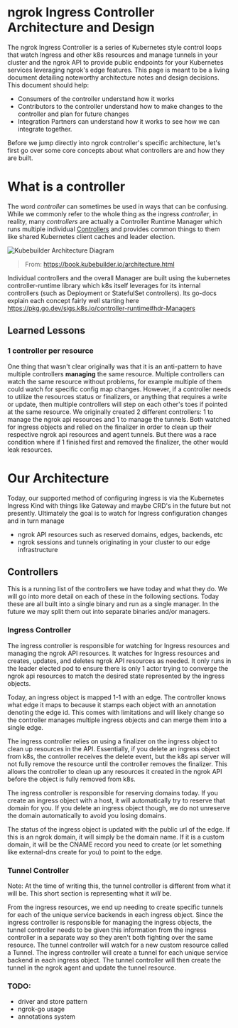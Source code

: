 # ngrok Ingress Controller Architecture and Design
The ngrok Ingress Controller is a series of Kubernetes style control loops that watch Ingress and other k8s resources and manage tunnels in your cluster and the ngrok API to provide public endpoints for your Kubernetes services leveraging ngrok's edge features. This page is meant to be a living document detailing noteworthy architecture notes and design decisions. This document should help:
- Consumers of the controller understand how it works
- Contributors to the controller understand how to make changes to the controller and plan for future changes
- Integration Partners can understand how it works to see how we can integrate together.

Before we jump directly into ngrok controller's specific architecture, let's first go over some core concepts about what controllers are and how they are built.

# What is a controller

The word _controller_ can sometimes be used in ways that can be confusing. While we commonly refer to the whole thing as the ingress _controller_, in reality, many _controllers_ are actually a Controller Runtime Manager which runs multiple individual [Controllers](https://kubernetes.io/docs/concepts/architecture/controller/) and provides common things to them like shared Kubernetes client caches and leader election.

![Kubebuilder Architecture Diagram](./assets/images/kubebuilder_architecture_diagram.svg)

> From: https://book.kubebuilder.io/architecture.html

Individual controllers and the overall Manager are built using the kubernetes controller-runtime library which k8s itself leverages for its internal controllers (such as Deployment or StatefulSet controllers). Its go-docs explain each concept fairly well starting here https://pkg.go.dev/sigs.k8s.io/controller-runtime#hdr-Managers

## Learned Lessons

### 1 controller per resource

One thing that wasn't clear originally was that it is an anti-pattern to have multiple controllers **managing** the same resource. Multiple controllers can watch the same resource without problems, for example multiple of them could watch for specific config map changes. However, if a controller needs to utilize the resources status or finalizers, or anything that requires a write or update, then multiple controllers will step on each other's toes if pointed at the same resource. We originally created 2 different controllers: 1 to manage the ngrok api resources and 1 to manage the tunnels. Both watched for ingress objects and relied on the finalizer in order to clean up their respective ngrok api resources and agent tunnels. But there was a race condition where if 1 finished first and removed the finalizer, the other would leak resources.



# Our Architecture

Today, our supported method of configuring ingress is via the Kubernetes Ingress Kind with things like Gateway and maybe CRD's in the future but not presently. Ultimately the goal is to watch for Ingress configuration changes and in turn manage
- ngrok API resources such as reserved domains, edges, backends, etc
- ngrok sessions and tunnels originating in your cluster to our edge infrastructure

## Controllers

This is a running list of the controllers we have today and what they do. We will go into more detail on each of these in the following sections. Today these are all built into a single binary and run as a single manager. In the future we may split them out into separate binaries and/or managers.

### Ingress Controller

The ingress controller is responsible for watching for Ingress resources and managing the ngrok API resources. It watches for Ingress resources and creates, updates, and deletes ngrok API resources as needed. It only runs in the leader elected pod to ensure there is only 1 actor trying to converge the ngrok api resources to match the desired state represented by the ingress objects.

Today, an ingress object is mapped 1-1 with an edge. The controller knows what edge it maps to because it stamps each object with an annotation denoting the edge id. This comes with limitations and will likely change so the controller manages multiple ingress objects and can merge them into a single edge.

The ingress controller relies on using a finalizer on the ingress object to clean up resources in the API. Essentially, if you delete an ingress object from k8s, the controller receives the delete event, but the k8s api server will not fully remove the resource until the controller removes the finalizer. This allows the controller to clean up any resources it created in the
ngrok API before the object is fully removed from k8s.

The ingress controller is responsible for reserving domains today. If you create an ingress object with a host, it will automatically try to reserve that domain for you. If you delete an ingress object though, we do not unreserve the domain automatically to avoid you losing domains.

The status of the ingress object is updated with the public url of the edge. If this is an ngrok domain, it will simply be the domain name. If it is a custom domain, it will be the CNAME record you need to create (or let something like external-dns create for you) to point to the edge.

### Tunnel Controller

Note: At the time of writing this, the tunnel controller is different from what it will be. This short section is representing what it _will_ be.

From the ingress resources, we end up needing to create specific tunnels for each of the unique service backends in each ingress object. Since the ingress controller is responsible for managing the ingress objects, the tunnel controller needs to be given this information from the ingress controller in a separate way so they aren't both fighting over the same resource. The tunnel controller will watch for a new custom resource called a Tunnel. The ingress controller will create a tunnel for each unique service backend in each ingress object. The tunnel controller will then create the tunnel in the ngrok agent and update the tunnel resource.


### TODO:
- driver and store pattern
- ngrok-go usage
- annotations system